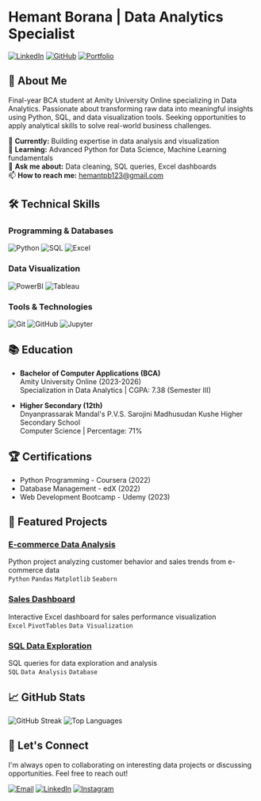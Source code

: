 # Hemant Borana | Data Analytics Specialist

[![LinkedIn](https://img.shields.io/badge/LinkedIn-0077B5?style=for-the-badge&logo=linkedin&logoColor=white)](https://www.linkedin.com/in/hemant-parasmal-borana-17a742289)
[![GitHub](https://img.shields.io/badge/GitHub-100000?style=for-the-badge&logo=github&logoColor=white)](https://github.com/hb00112)
[![Portfolio](https://img.shields.io/badge/Portfolio-%23000000.svg?style=for-the-badge&logo=firefox&logoColor=#FF7139)](https://hb00112.github.io)

## 👋 About Me

Final-year BCA student at Amity University Online specializing in Data Analytics. Passionate about transforming raw data into meaningful insights using Python, SQL, and data visualization tools. Seeking opportunities to apply analytical skills to solve real-world business challenges.

🔭 **Currently:** Building expertise in data analysis and visualization  
🌱 **Learning:** Advanced Python for Data Science, Machine Learning fundamentals  
💬 **Ask me about:** Data cleaning, SQL queries, Excel dashboards  
📫 **How to reach me:** hemantpb123@gmail.com  

## 🛠 Technical Skills

### Programming & Databases
![Python](https://img.shields.io/badge/Python-3776AB?style=for-the-badge&logo=python&logoColor=white)
![SQL](https://img.shields.io/badge/SQL-4479A1?style=for-the-badge&logo=mysql&logoColor=white)
![Excel](https://img.shields.io/badge/Excel-217346?style=for-the-badge&logo=microsoft-excel&logoColor=white)

### Data Visualization
![PowerBI](https://img.shields.io/badge/PowerBI-F2C811?style=for-the-badge&logo=powerbi&logoColor=black)
![Tableau](https://img.shields.io/badge/Tableau-E97627?style=for-the-badge&logo=tableau&logoColor=white)

### Tools & Technologies
![Git](https://img.shields.io/badge/Git-F05032?style=for-the-badge&logo=git&logoColor=white)
![GitHub](https://img.shields.io/badge/GitHub-181717?style=for-the-badge&logo=github&logoColor=white)
![Jupyter](https://img.shields.io/badge/Jupyter-F37626?style=for-the-badge&logo=jupyter&logoColor=white)

## 📚 Education

- **Bachelor of Computer Applications (BCA)**  
  Amity University Online (2023-2026)  
  Specialization in Data Analytics | CGPA: 7.38 (Semester III)  

- **Higher Secondary (12th)**  
  Dnyanprassarak Mandal's P.V.S. Sarojini Madhusudan Kushe Higher Secondary School  
  Computer Science | Percentage: 71%  

## 🏆 Certifications

- Python Programming - Coursera (2022)
- Database Management - edX (2022)
- Web Development Bootcamp - Udemy (2023)

## 📂 Featured Projects

### [E-commerce Data Analysis](https://github.com/hb00112/ecommerce-analysis)
Python project analyzing customer behavior and sales trends from e-commerce data  
`Python` `Pandas` `Matplotlib` `Seaborn`

### [Sales Dashboard](https://github.com/hb00112/sales-dashboard)
Interactive Excel dashboard for sales performance visualization  
`Excel` `PivotTables` `Data Visualization`

### [SQL Data Exploration](https://github.com/hb00112/sql-data-exploration)
SQL queries for data exploration and analysis  
`SQL` `Data Analysis` `Database`

## 📈 GitHub Stats

![GitHub Streak](https://streak-stats.demolab.com?user=hb00112&theme=dark&hide_border=true)
![Top Languages](https://github-readme-stats.vercel.app/api/top-langs/?username=hb00112&layout=compact&theme=dark&hide_border=true)

## 🤝 Let's Connect

I'm always open to collaborating on interesting data projects or discussing opportunities. Feel free to reach out!

[![Email](https://img.shields.io/badge/Email-D14836?style=for-the-badge&logo=gmail&logoColor=white)](mailto:hemantpb123@gmail.com)
[![LinkedIn](https://img.shields.io/badge/LinkedIn-0077B5?style=for-the-badge&logo=linkedin&logoColor=white)](https://www.linkedin.com/in/hemant-parasmal-borana-17a742289)
[![Instagram](https://img.shields.io/badge/Instagram-E4405F?style=for-the-badge&logo=instagram&logoColor=white)](https://www.instagram.com/hemant_borana_/)
